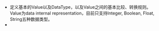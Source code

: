 - 定义基本的Value以及DataType，以及Value之间的基本比较、转换规则。Value为data internal representation，目前只支持Integer, Boolean, Float, String五种数据类型。
-